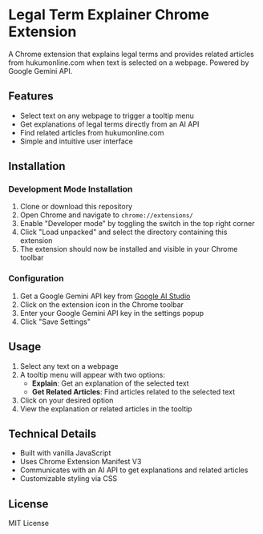 # Legal Term Explainer Chrome Extension

A Chrome extension that explains legal terms and provides related articles from hukumonline.com when text is selected on a webpage. Powered by Google Gemini API.

## Features

- Select text on any webpage to trigger a tooltip menu
- Get explanations of legal terms directly from an AI API
- Find related articles from hukumonline.com
- Simple and intuitive user interface

## Installation

### Development Mode Installation

1. Clone or download this repository
2. Open Chrome and navigate to `chrome://extensions/`
3. Enable "Developer mode" by toggling the switch in the top right corner
4. Click "Load unpacked" and select the directory containing this extension
5. The extension should now be installed and visible in your Chrome toolbar

### Configuration

1. Get a Google Gemini API key from [Google AI Studio](https://aistudio.google.com/)
2. Click on the extension icon in the Chrome toolbar
3. Enter your Google Gemini API key in the settings popup
4. Click "Save Settings"

## Usage

1. Select any text on a webpage
2. A tooltip menu will appear with two options:
   - **Explain**: Get an explanation of the selected text
   - **Get Related Articles**: Find articles related to the selected text
3. Click on your desired option
4. View the explanation or related articles in the tooltip

## Technical Details

- Built with vanilla JavaScript
- Uses Chrome Extension Manifest V3
- Communicates with an AI API to get explanations and related articles
- Customizable styling via CSS

## License

MIT License
